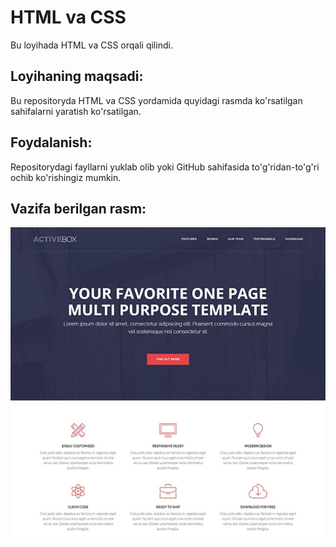 # HTML va CSS

Bu loyihada HTML va CSS orqali qilindi.

## Loyihaning maqsadi:
Bu repositoryda HTML va CSS yordamida quyidagi rasmda ko'rsatilgan sahifalarni yaratish ko'rsatilgan.

## Foydalanish:
Repositorydagi fayllarni yuklab olib yoki GitHub sahifasida to'g'ridan-to'g'ri ochib ko'rishingiz mumkin.

## Vazifa berilgan rasm:
![ActiveBox yozuvini bosing.](./img/ActiveBox.jpg)
